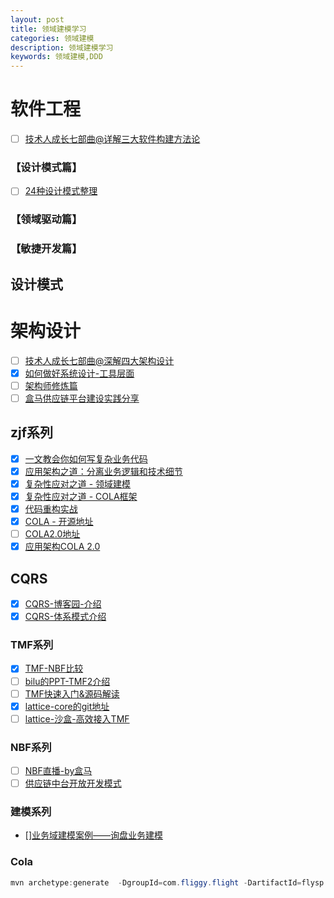 ```yaml
---
layout: post
title: 领域建模学习
categories: 领域建模
description: 领域建模学习
keywords: 领域建模,DDD
---
```


# 软件工程
- [ ] [技术人成长七部曲@详解三大软件构建方法论](https://www.atatech.org/articles/145238)

### 【设计模式篇】
- [ ] [24种设计模式整理](https://www.atatech.org/articles/26958)

### 【领域驱动篇】

### 【敏捷开发篇】

## 设计模式

# 架构设计
- [ ] [技术人成长七部曲@深解四大架构设计](https://www.atatech.org/articles/144474)
- [x] [如何做好系统设计-工具层面](https://www.atatech.org/articles/144207)
- [ ] [架构师修炼篇](https://www.atatech.org/articles/141631?spm=ata.home.0.0.11fd7536KLE6K4&flag_data_from=)
- [ ] [盒马供应链平台建设实践分享](https://www.atatech.org//articles/146375/?flag_data_from=mail_daily_headline&uid=12607)

## zjf系列
- [x] [一文教会你如何写复杂业务代码](https://www.atatech.org/articles/146064?flag_data_from=flag_data_from=home_hotest_article)
- [x] [应用架构之道：分离业务逻辑和技术细节](https://www.atatech.org/articles/143989)
- [x] [复杂性应对之道 - 领域建模](https://www.atatech.org/articles/102967)
- [x] [复杂性应对之道 - COLA框架](https://www.atatech.org/articles/96063)
- [x] [代码重构实战](https://www.atatech.org/articles/115591#15)
- [x] [COLA - 开源地址](https://github.com/alibaba/COLA)
- [ ] [COLA2.0地址](http://gitlab.alibaba-inc.com/lst-ic/cola.git)
- [x] [应用架构COLA 2.0](https://www.atatech.org/articles/147540?spm=ata.home.0.0.11fd7536CV3uKY&flag_data_from=flag_data_from=home_hotest_article)

## CQRS
- [x] [CQRS-博客园-介绍](https://www.cnblogs.com/yangecnu/p/Introduction-CQRS.html)
- [x] [CQRS-体系模式介绍](https://www.cnblogs.com/daxnet/archive/2010/08/02/1790299.html)

### TMF系列
- [x] [TMF-NBF比较](https://www.atatech.org/articles/135164?commentId=220944#comment-220944)
- [ ] [bilu的PPT-TMF2介绍]()
- [ ] [TMF快速入门&源码解读](https://www.atatech.org/articles/147354?spm=ata.home.0.0.11fd7536CV3uKY&flag_data_from=flag_data_from=home_hotest_article)
- [x] [lattice-core的git地址](http://gitlab.alibaba-inc.com/lattice/lattice-core.git)
- [ ] [lattice-沙盒-高效接入TMF](https://www.atatech.org/articles/145414?flag_data_from=)

### NBF系列
- [ ] [NBF直播-by盒马](https://live.aliway.com/roomWeb.html?spm=a1z2e.12184483.learn.dmediatitle0.48444f9b8Dw9u5&id=19433&liveRef=learningRecommend)
- [ ] [供应链中台开放开发模式](https://www.atatech.org//articles/147313/?flag_data_from=mail_daily_headline&uid=12607)

### 建模系列
- [][业务域建模案例——询盘业务建模](https://www.atatech.org/articles/74829)


### Cola
```java
mvn archetype:generate  -DgroupId=com.fliggy.flight -DartifactId=flysp -Dversion=1.0.0-SNAPSHOT -Dpackage=com.fliggy.flight -DarchetypeArtifactId=cola-framework-archetype-web -DarchetypeGroupId=com.alibaba.cola -DarchetypeVersion=2.0.1
```
